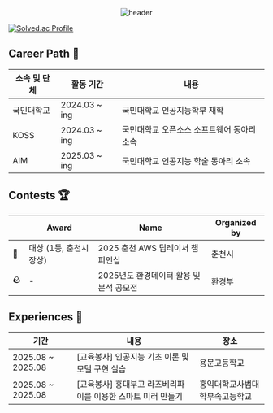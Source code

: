 <div align="center">

  ![header](https://capsule-render.vercel.app/api?type=venom&color=B3EDE2&height=200&section=header&text=Yeomin's%20Github&fontSize=60&fontColor=7C553C)
</div>


[![Solved.ac Profile](http://mazassumnida.wtf/api/v2/generate_badge?boj=yeomin100)](https://solved.ac/yeomin100/)


## Career Path 🐾 
|소속 및 단체|활동 기간|내용|
|---|---|---|
|국민대학교|2024.03 ~ ing|국민대학교 인공지능학부 재학|
|KOSS|2024.03 ~ ing|국민대학교 오픈소스 소프트웨어 동아리 소속|
|AIM|2025.03 ~ ing|국민대학교 인공지능 학술 동아리 소속|



## Contests 🏆 
|  | Award       | Name                                            | Organized by     |
|------------|----------------|-----------------------------------------------------|------------------------|
|🥇| 대상 (1등, 춘천시장상) | 2025 춘천 AWS 딥레이서 챔피언십 | 춘천시 |
|🪨| - | 2025년도 환경데이터 활용 및 분석 공모전 | 환경부 |



## Experiences 🎈
| 기간 | 내용 | 장소 |
| --- | --- | --- |
| 2025.08 ~ 2025.08 | [교육봉사] 인공지능 기초 이론 및 모델 구현 실습 | 용문고등학교 |
| 2025.08 ~ 2025.08 | [교육봉사] 홍대부고 라즈베리파이를 이용한 스마트 미러 만들기 | 홍익대학교사범대학부속고등학교 |




<!--
**baekyeomin/baekyeomin** is a ✨ _special_ ✨ repository because its `README.md` (this file) appears on your GitHub profile.

Here are some ideas to get you started:

- 🔭 I’m currently working on ...
- 🌱 I’m currently learning ...
- 👯 I’m looking to collaborate on ...
- 🤔 I’m looking for help with ...
- 💬 Ask me about ...
- 📫 How to reach me: ...
- 😄 Pronouns: ...
- ⚡ Fun fact: ...
-->
